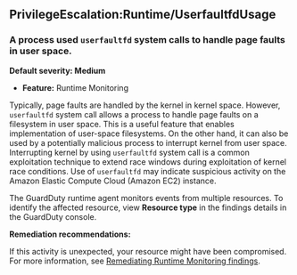 PrivilegeEscalation:Runtime/UserfaultfdUsage
--------------------------------------------

### A process used `userfaultfd` system calls to handle page faults in user space.

**Default severity: Medium**

* **Feature:** Runtime Monitoring

Typically, page faults are handled by the kernel in kernel space. However, `userfaultfd` system call allows a process to handle page faults on a filesystem in user space. This is a useful feature that enables implementation of user-space filesystems. On the other hand, it can also be used by a potentially malicious process to interrupt kernel from user space. Interrupting kernel by using `userfaultfd` system call is a common exploitation technique to extend race windows during exploitation of kernel race conditions. Use of `userfaultfd` may indicate suspicious activity on the Amazon Elastic Compute Cloud (Amazon EC2) instance.

The GuardDuty runtime agent monitors events from multiple resources. To identify the affected resource, view **Resource type** in the findings details in the GuardDuty console.

**Remediation recommendations:**

If this activity is unexpected, your resource might have been compromised. For more information, see [Remediating Runtime Monitoring findings](https://docs.aws.amazon.com/guardduty/latest/ug/guardduty-remediate-runtime-monitoring.html).